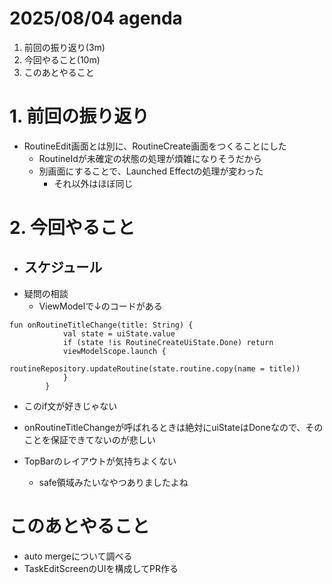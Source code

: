 # 2025/08/04 agenda

1. 前回の振り返り(3m)
2. 今回やること(10m)
3. このあとやること
# 1. 前回の振り返り
- RoutineEdit画面とは別に、RoutineCreate画面をつくることにした
  - RoutineIdが未確定の状態の処理が煩雑になりそうだから
  - 別画面にすることで、Launched Effectの処理が変わった
    - それ以外はほぼ同じ

# 2. 今回やること

- スケジュール
  - 
- 疑問の相談
  - ViewModelで↓のコードがある
```
fun onRoutineTitleChange(title: String) {
            val state = uiState.value
            if (state !is RoutineCreateUiState.Done) return
            viewModelScope.launch {
                routineRepository.updateRoutine(state.routine.copy(name = title))
            }
        }    
```
  - このif文が好きじゃない
  - onRoutineTitleChangeが呼ばれるときは絶対にuiStateはDoneなので、そのことを保証できてないのが悲しい

 - TopBarのレイアウトが気持ちよくない
   - safe領域みたいなやつありましたよね

# このあとやること
- auto mergeについて調べる
- TaskEditScreenのUIを構成してPR作る